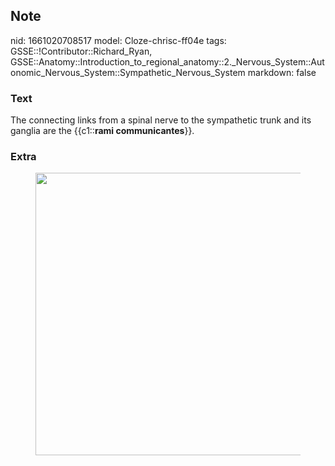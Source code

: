 ## Note
nid: 1661020708517
model: Cloze-chrisc-ff04e
tags: GSSE::!Contributor::Richard_Ryan, GSSE::Anatomy::Introduction_to_regional_anatomy::2._Nervous_System::Autonomic_Nervous_System::Sympathetic_Nervous_System
markdown: false

### Text
<div class='toggle'>
  The connecting links from a spinal nerve to the sympathetic trunk
  and its ganglia are the {{c1::<strong>rami
  communicantes</strong>}}.
</div>

### Extra
<figure id="5bbb5830-a7a2-4b38-889a-56a1b4c8faf4" class="image">
  <a href= 
  "Sympathetic%20Nervous%20System%20c5175d8682a748a0b949604645b5a338/Untitled%205.png">
  <img style="width:452px" src= 
  "54e19fedd0debfb76d9c8bb911c9b7d010fd85c7.png"></a>
</figure>
